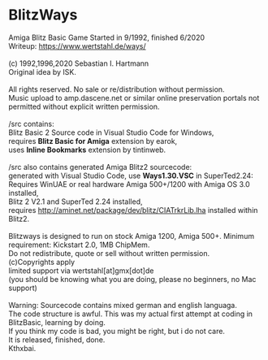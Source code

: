 # BlitzWays
Amiga Blitz Basic Game Started in 9/1992, finished 6/2020<br>
Writeup: https://www.wertstahl.de/ways/<br>
<br>
(c) 1992,1996,2020 Sebastian I. Hartmann <br>
Original idea by ISK.<br> 
<br>
All rights reserved. No sale or re/distribution without permission.<br>
Music upload to amp.dascene.net or similar online preservation portals not permitted without explicit written permission.<br>
<br>
/src contains:<br>
Blitz Basic 2 Source code in Visual Studio Code for Windows,<br>
requires <b>Blitz Basic for Amiga</b> extension by earok,<br>
uses <b>Inline Bookmarks</b> extension by tintinweb.<br>
<br>
/src also contains generated Amiga Blitz2 sourcecode:<br>
generated with Visual Studio Code, use <b>Ways1.30.VSC</b> in SuperTed2.24:<br>
Requires WinUAE or real hardware Amiga 500+/1200 with Amiga OS 3.0 installed,<br>
Blitz 2 V2.1 and SuperTed 2.24 installed,<br>
requires http://aminet.net/package/dev/blitz/CIATrkrLib.lha installed within Blitz2.<br>
<br>
Blitzways is designed to run on stock Amiga 1200, Amiga 500+. Minimum requirement: Kickstart 2.0, 1MB ChipMem.
<br>
Do not redistribute, quote or sell without written permission.<br>
(c)Copyrights apply<br>
limited support via wertstahl[at]gmx[dot]de<br>
(you should be knowing what you are doing, please no beginners, no Mac support)<br>
<br>
Warning: Sourcecode contains mixed german and english languaga.<br>
The code structure is awful. This was my actual first attempt at coding in BlitzBasic, learning by doing.<br>
If you think my code is bad, you might be right, but i do not care. <br>
It is released, finished, done.<br>
Kthxbai.
